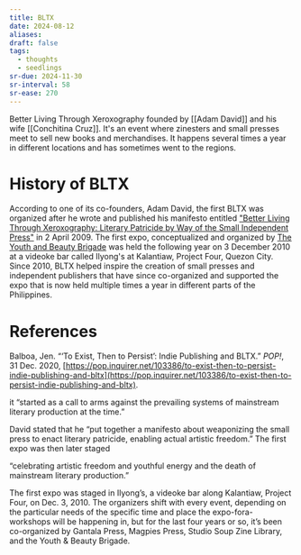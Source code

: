 ```yaml
---
title: BLTX
date: 2024-08-12
aliases: 
draft: false
tags:
  - thoughts
  - seedlings
sr-due: 2024-11-30
sr-interval: 58
sr-ease: 270
---
```

Better Living Through Xeroxography founded by [[Adam David]] and his wife [[Conchitina Cruz]]. It's an event where zinesters and small presses meet to sell new books and merchandises. It happens several times a year in different locations and has sometimes went to the regions.

# History of BLTX

According to one of its co-founders, Adam David, the first BLTX was organized after he wrote and published his manifesto entitled ["Better Living Through Xeroxography: Literary Patricide by Way of the Small Independent Press"](https://wasaaak.blogspot.com/2009/04/better-living-through-xeroxography.html) in 2 April 2009. The first expo, conceptualized and organized by [The Youth and Beauty Brigade](https://www.facebook.com/profile.php?id=100067329506120) was held the following year on 3 December 2010 at a videoke bar called Ilyong's at Kalantiaw, Project Four, Quezon City. Since 2010, BLTX helped inspire the creation of small presses and independent publishers that have since co-organized and supported the expo that is now held multiple times a year in different parts of the Philippines.

# References

Balboa, Jen. “‘To Exist, Then to Persist’: Indie Publishing and BLTX.” _POP!_, 31 Dec. 2020, [https://pop.inquirer.net/103386/to-exist-then-to-persist-indie-publishing-and-bltx](https://pop.inquirer.net/103386/to-exist-then-to-persist-indie-publishing-and-bltx).

it “started as a call to arms against the prevailing systems of mainstream literary production at the time.”  
  
David stated that he “put together a manifesto about weaponizing the small press to enact literary patricide, enabling actual artistic freedom.” The first expo was then later staged  

“celebrating artistic freedom and youthful energy and the death of mainstream literary production.”  
  
The first expo was staged in Ilyong’s, a videoke bar along Kalantiaw, Project Four, on Dec. 3, 2010. The organizers shift with every event, depending on the particular needs of the specific time and place the expo-fora-workshops will be happening in, but for the last four years or so, it’s been co-organized by Gantala Press, Magpies Press, Studio Soup Zine Library, and the Youth & Beauty Brigade.

